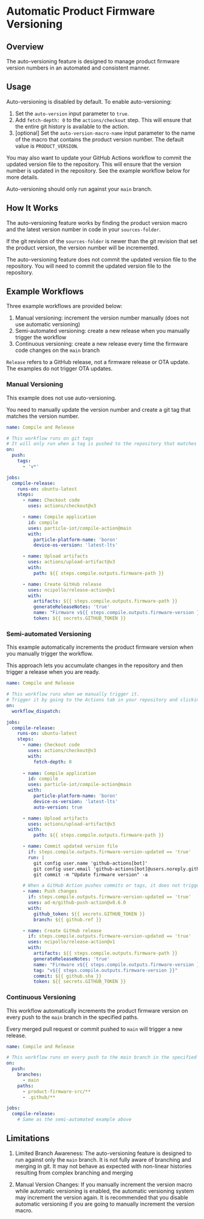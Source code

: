 # Automatic Product Firmware Versioning

## Overview

The auto-versioning feature is designed to manage product firmware version numbers in an automated and consistent manner.

## Usage

Auto-versioning is disabled by default. To enable auto-versioning:

1. Set the `auto-version` input parameter to `true`.
2. Add `fetch-depth: 0` to the `actions/checkout` step. This will ensure that the entire git history is available to the action.
3. [optional] Set the `auto-version-macro-name` input parameter to the name of the macro that contains the product version number. The default value is `PRODUCT_VERSION`.

You may also want to update your GitHub Actions workflow to commit the updated version file to the repository.
This will ensure that the version number is updated in the repository.
See the example workflow below for more details.

Auto-versioning should only run against your `main` branch.

## How It Works

The auto-versioning feature works by finding the product version macro and the latest version number in code in your `sources-folder`.

If the git revision of the `sources-folder` is newer than the git revision that set the product version, the version number will be incremented.

The auto-versioning feature does not commit the updated version file to the repository. You will need to commit the updated version file to the repository.

## Example Workflows

Three example workflows are provided below:

 1. Manual versioning: increment the version number manually (does not use automatic versioning)
 1. Semi-automated versioning: create a new release when you manually trigger the workflow
 1. Continuous versioning: create a new release every time the firmware code changes on the `main` branch

`Release` refers to a GitHub release, not a firmware release or OTA update. The examples do not trigger OTA updates.

### Manual Versioning

This example does not use auto-versioning.

You need to manually update the version number and create a git tag that matches the version number.

```yaml
name: Compile and Release

# This workflow runs on git tags
# It will only run when a tag is pushed to the repository that matches the pattern "v*"
on:
  push:
    tags:
      - 'v*'

jobs:
  compile-release:
    runs-on: ubuntu-latest
    steps:
      - name: Checkout code
        uses: actions/checkout@v3

      - name: Compile application
        id: compile
        uses: particle-iot/compile-action@main
        with:
          particle-platform-name: 'boron'
          device-os-version: 'latest-lts'

      - name: Upload artifacts
        uses: actions/upload-artifact@v3
        with:
          path: ${{ steps.compile.outputs.firmware-path }}

      - name: Create GitHub release
        uses: ncipollo/release-action@v1
        with:
          artifacts: ${{ steps.compile.outputs.firmware-path }}
          generateReleaseNotes: 'true'
          name: "Firmware v${{ steps.compile.outputs.firmware-version }}"
          token: ${{ secrets.GITHUB_TOKEN }}
```

### Semi-automated Versioning

This example automatically increments the product firmware version when you manually trigger the workflow.

This approach lets you accumulate changes in the repository and then trigger a release when you are ready.

```yaml
name: Compile and Release

# This workflow runs when we manually trigger it.
# Trigger it by going to the Actions tab in your repository and clicking the "Run workflow" button.
on:
  workflow_dispatch:

jobs:
  compile-release:
    runs-on: ubuntu-latest
    steps:
      - name: Checkout code
        uses: actions/checkout@v3
        with:
          fetch-depth: 0
      
      - name: Compile application
        id: compile
        uses: particle-iot/compile-action@main
        with:
          particle-platform-name: 'boron'
          device-os-version: 'latest-lts'
          auto-version: true

      - name: Upload artifacts
        uses: actions/upload-artifact@v3
        with:
          path: ${{ steps.compile.outputs.firmware-path }}

      - name: Commit updated version file
        if: steps.compile.outputs.firmware-version-updated == 'true'
        run: |
          git config user.name 'github-actions[bot]'
          git config user.email 'github-actions[bot]@users.noreply.github.com'
          git commit -m "Update firmware version" -a

      # When a GitHub Action pushes commits or tags, it does not trigger a new GitHub Action job
      - name: Push changes
        if: steps.compile.outputs.firmware-version-updated == 'true'
        uses: ad-m/github-push-action@v0.6.0
        with:
          github_token: ${{ secrets.GITHUB_TOKEN }}
          branch: ${{ github.ref }}

      - name: Create GitHub release
        if: steps.compile.outputs.firmware-version-updated == 'true'
        uses: ncipollo/release-action@v1
        with:
          artifacts: ${{ steps.compile.outputs.firmware-path }}
          generateReleaseNotes: 'true'
          name: "Firmware v${{ steps.compile.outputs.firmware-version }}"
          tag: "v${{ steps.compile.outputs.firmware-version }}"
          commit: ${{ github.sha }}
          token: ${{ secrets.GITHUB_TOKEN }}
```

### Continuous Versioning

This workflow automatically increments the product firmware version on every push to the `main` branch in the specified paths.

Every merged pull request or commit pushed to `main` will trigger a new release.

```yaml
name: Compile and Release

# This workflow runs on every push to the main branch in the specified paths.
on:
  push:
    branches:
      - main
    paths:
      - product-firmware-src/**
      - .github/**

jobs:
  compile-release:
    # Same as the semi-automated example above
```


## Limitations

1. Limited Branch Awareness: The auto-versioning feature is designed to run against only the `main` branch. 
   It is not fully aware of branching and merging in git. It may not behave as expected with non-linear histories resulting from complex branching and merging

1. Manual Version Changes: If you manually increment the version macro while automatic versioning is enabled, the automatic versioning system may increment the version again.
   It is recommended that you disable automatic versioning if you are going to manually increment the version macro.

